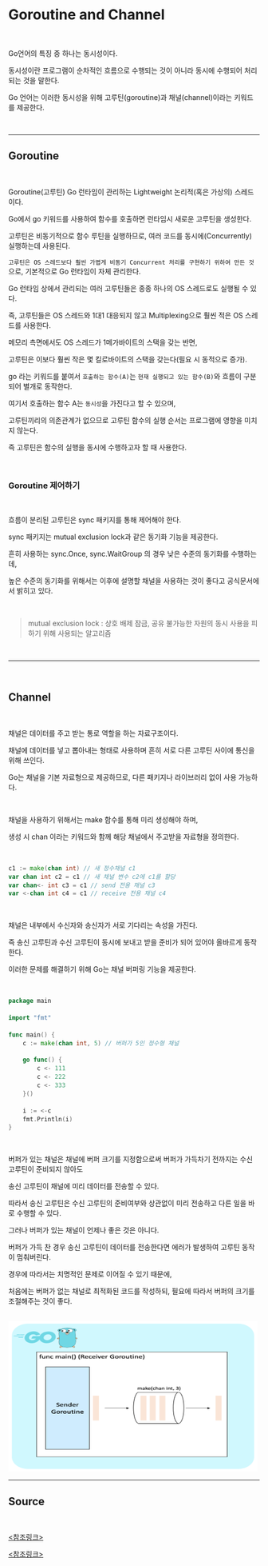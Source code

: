 # Goroutine and Channel

<br />

Go언어의 특징 중 하나는 동시성이다. 

동시성이란 프로그램이 순차적인 흐름으로 수행되는 것이 아니라 동시에 수행되어 처리되는 것을 말한다. 

Go 언어는 이러한 동시성을 위해 고루틴(goroutine)과 채널(channel)이라는 키워드를 제공한다.

<br />

---

## Goroutine

<br />

Goroutine(고루틴) Go 런타임이 관리하는 Lightweight 논리적(혹은 가상의) 스레드이다. 

Go에서 go 키워드를 사용하여 함수를 호출하면 런타임시 새로운 고루틴을 생성한다.

고루틴은 비동기적으로 함수 루틴을 실행하므로, 여러 코드를 동시에(Concurrently) 실행하는데 사용된다.

`고루틴은 OS 스레드보다 훨씬 가볍게 비동기 Concurrent 처리를 구현하기 위하여 만든 것`으로, 기본적으로 Go 런타임이 자체 관리한다.

Go 런타임 상에서 관리되는 여러 고루틴들은 종종 하나의 OS 스레드로도 실행될 수 있다.

즉, 고루틴들은 OS 스레드와 1대1 대응되지 않고 Multiplexing으로 훨씬 적은 OS 스레드를 사용한다.

메모리 측면에서도 OS 스레드가 1메가바이트의 스택을 갖는 반면, 

고루틴은 이보다 훨씬 작은 몇 킬로바이트의 스택을 갖는다(필요 시 동적으로 증가).

go 라는 키워드를 붙여서 `호출하는 함수(A)`는 `현재 실행되고 있는 함수(B)`와 흐름이 구분되어 별개로 동작한다. 

여기서 호출하는 함수 A는 `동시성`을 가진다고 할 수 있으며, 

고루틴끼리의 의존관계가 없으므로 고루틴 함수의 실행 순서는 프로그램에 영향을 미치지 않는다.

즉 고루틴은 함수의 실행을 동시에 수행하고자 할 때 사용한다. 

<br />

### Goroutine 제어하기

<br />

흐름이 분리된 고루틴은 sync 패키지를 통해 제어해야 한다. 

sync 패키지는 mutual exclusion lock과 같은 동기화 기능을 제공한다. 

흔히 사용하는 sync.Once, sync.WaitGroup 의 경우 낮은 수준의 동기화를 수행하는데, 

높은 수준의 동기화를 위해서는 이후에 설명할 채널을 사용하는 것이 좋다고 공식문서에서 밝히고 있다.

<br />

> mutual exclusion lock : 상호 배제 잠금, 공유 불가능한 자원의 동시 사용을 피하기 위해 사용되는 알고리즘 

<br />

---

<br />

## Channel

<br />

채널은 데이터를 주고 받는 통로 역할을 하는 자료구조이다. 

채널에 데이터를 넣고 뽑아내는 형태로 사용하며 흔히 서로 다른 고루틴 사이에 통신을 위해 쓰인다. 

Go는 채널을 기본 자료형으로 제공하므로, 다른 패키지나 라이브러리 없이 사용 가능하다.

<br />

채널을 사용하기 위해서는 make 함수를 통해 미리 생성해야 하며, 

생성 시 chan 이라는 키워드와 함께 해당 채널에서 주고받을 자료형을 정의한다. 

<br />

```go
c1 := make(chan int) // 새 정수채널 c1
var chan int c2 = c1 // 새 채널 변수 c2에 c1를 할당
var chan<- int c3 = c1 // send 전용 채널 c3
var <-chan int c4 = c1 // receive 전용 채널 c4
```

<br />

채널은 내부에서 수신자와 송신자가 서로 기다리는 속성을 가진다. 

즉 송신 고루틴과 수신 고루틴이 동시에 보내고 받을 준비가 되어 있어야 올바르게 동작한다. 

이러한 문제를 해결하기 위해 Go는 채널 버퍼링 기능을 제공한다.

<br />

```go
package main

import "fmt"

func main() {
	c := make(chan int, 5) // 버퍼가 5인 정수형 채널 

	go func() {
		c <- 111
		c <- 222
		c <- 333
	}()

	i := <-c
	fmt.Println(i)
}
```

<br />

버퍼가 있는 채널은 채널에 버퍼 크기를 지정함으로써 버퍼가 가득차기 전까지는 수신 고루틴이 준비되지 않아도

송신 고루틴이 채널에 미리 데이터를 전송할 수 있다. 

따라서 송신 고루틴은 수신 고루틴의 준비여부와 상관없이 미리 전송하고 다른 일을 바로 수행할 수 있다.

그러나 버퍼가 있는 채널이 언제나 좋은 것은 아니다.

버퍼가 가득 찬 경우 송신 고루틴이 데이터를 전송한다면 에러가 발생하여 고루틴 동작이 멈춰버린다. 

경우에 따라서는 치명적인 문제로 이어질 수 있기 때문에,

처음에는 버퍼가 없는 채널로 최적화된 코드를 작성하되, 필요에 따라서 버퍼의 크기를 조절해주는 것이 좋다.

<br />

<img src="asset/channel.png" width=500 height=300 />

<br />

---

## Source

<br />

[<참조링크>](https://jbhs7014.tistory.com/179)

[<참조링크>](http://golang.site/go/article/21-Go-%EB%A3%A8%ED%8B%B4-goroutine)

<br />